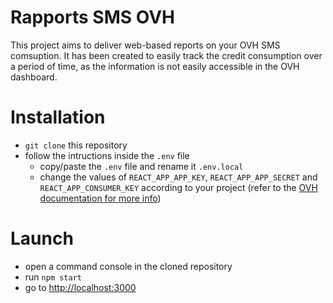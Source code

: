 # Rapports SMS OVH

This project aims to deliver web-based reports on your OVH SMS comsuption. It has been created to easily track the credit consumption over a period of time, as the information is not easily accessible in the OVH dashboard.

# Installation
* `git clone` this repository
* follow the intructions inside the `.env` file
  * copy/paste the `.env` file and rename it `.env.local`
  * change the values of `REACT_APP_APP_KEY`, `REACT_APP_APP_SECRET` and `REACT_APP_CONSUMER_KEY` according to your project (refer to the [OVH documentation for more info](https://docs.ovh.com/gb/en/customer/first-steps-with-ovh-api/#creating-identifiers))

# Launch
* open a command console in the cloned repository
* run `npm start`
* go to [http://localhost:3000](http://localhost:3000)